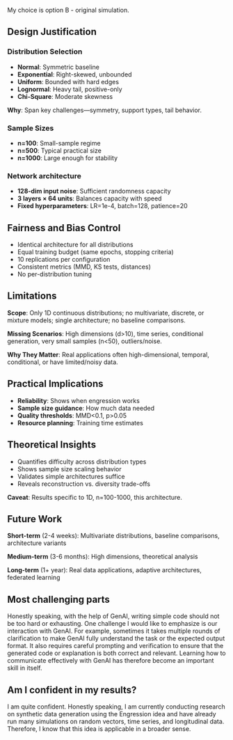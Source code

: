 My choice is option B - original simulation.

## Design Justification

### Distribution Selection
- **Normal**: Symmetric baseline
- **Exponential**: Right-skewed, unbounded
- **Uniform**: Bounded with hard edges
- **Lognormal**: Heavy tail, positive-only
- **Chi-Square**: Moderate skewness

**Why**: Span key challenges—symmetry, support types, tail behavior.

### Sample Sizes
- **n=100**: Small-sample regime
- **n=500**: Typical practical size
- **n=1000**: Large enough for stability

### Network architecture
- **128-dim input noise**: Sufficient randomness capacity
- **3 layers × 64 units**: Balances capacity with speed
- **Fixed hyperparameters**: LR=1e-4, batch=128, patience=20

## Fairness and Bias Control

- Identical architecture for all distributions
- Equal training budget (same epochs, stopping criteria)
- 10 replications per configuration
- Consistent metrics (MMD, KS tests, distances)
- No per-distribution tuning

## Limitations

**Scope**: Only 1D continuous distributions; no multivariate, discrete, or mixture models; single architecture; no baseline comparisons.

**Missing Scenarios**: High dimensions (d>10), time series, conditional generation, very small samples (n<50), outliers/noise.

**Why They Matter**: Real applications often high-dimensional, temporal, conditional, or have limited/noisy data.

## Practical Implications

- **Reliability**: Shows when engression works
- **Sample size guidance**: How much data needed
- **Quality thresholds**: MMD<0.1, p>0.05
- **Resource planning**: Training time estimates

## Theoretical Insights

- Quantifies difficulty across distribution types
- Shows sample size scaling behavior
- Validates simple architectures suffice
- Reveals reconstruction vs. diversity trade-offs

**Caveat**: Results specific to 1D, n=100-1000, this architecture.

## Future Work

**Short-term** (2-4 weeks): Multivariate distributions, baseline comparisons, architecture variants

**Medium-term** (3-6 months): High dimensions, theoretical analysis

**Long-term** (1+ year): Real data applications, adaptive architectures, federated learning

## Most challenging parts
Honestly speaking, with the help of GenAI, writing simple code should not be too hard or exhausting. One challenge I would like to emphasize is our interaction with GenAI. For example, sometimes it takes multiple rounds of clarification to make GenAI fully understand the task or the expected output format. It also requires careful prompting and verification to ensure that the generated code or explanation is both correct and relevant. Learning how to communicate effectively with GenAI has therefore become an important skill in itself.

## Am I confident in my results?
I am quite confident. Honestly speaking, I am currently conducting research on synthetic data generation using the Engression idea and have already run many simulations on random vectors, time series, and longitudinal data. Therefore, I know that this idea is applicable in a broader sense.